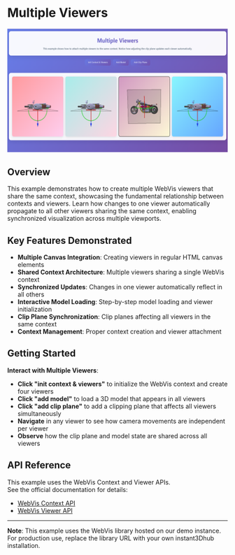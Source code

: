 # Multiple Viewers

![Multiple Viewers](./thumb.png)

## Overview

This example demonstrates how to create multiple WebVis viewers that share the same context, showcasing the fundamental relationship between contexts and viewers. Learn how changes to one viewer automatically propagate to all other viewers sharing the same context, enabling synchronized visualization across multiple viewports.

## Key Features Demonstrated

- **Multiple Canvas Integration**: Creating viewers in regular HTML canvas elements
- **Shared Context Architecture**: Multiple viewers sharing a single WebVis context
- **Synchronized Updates**: Changes in one viewer automatically reflect in all others
- **Interactive Model Loading**: Step-by-step model loading and viewer initialization
- **Clip Plane Synchronization**: Clip planes affecting all viewers in the same context
- **Context Management**: Proper context creation and viewer attachment

## Getting Started

 **Interact with Multiple Viewers**:
   - **Click "init context & viewers"** to initialize the WebVis context and create four viewers
   - **Click "add model"** to load a 3D model that appears in all viewers
   - **Click "add clip plane"** to add a clipping plane that affects all viewers simultaneously
   - **Navigate** in any viewer to see how camera movements are independent per viewer
   - **Observe** how the clip plane and model state are shared across all viewers

## API Reference

This example uses the WebVis Context and Viewer APIs.  
See the official documentation for details:  
- [WebVis Context API](https://docs.threedy.io/latest/doc/webvis/interfaces/ContextAPI.html#contextapi)
- [WebVis Viewer API](https://docs.threedy.io/latest/doc/webvis/interfaces/ViewerAPI.html#viewerapi)

---

**Note**: This example uses the WebVis library hosted on our demo instance. For production use, replace the library URL with your own instant3Dhub installation.
